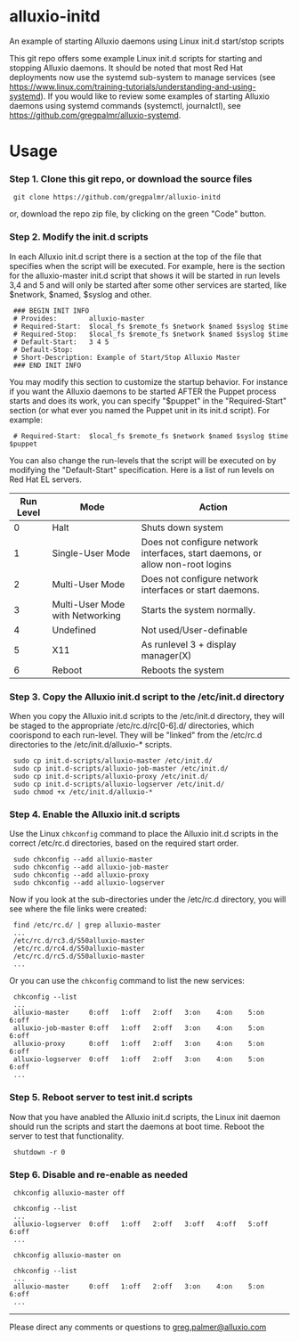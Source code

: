 # alluxio-initd
An example of starting Alluxio daemons using Linux init.d start/stop scripts

This git repo offers some example Linux init.d scripts for starting and stopping Alluxio daemons. It should be noted that most Red Hat deployments now use the systemd sub-system to manage services (see https://www.linux.com/training-tutorials/understanding-and-using-systemd).  If you would like to review some examples of starting Alluxio daemons using systemd commands (systemctl, journalctl), see https://github.com/gregpalmr/alluxio-systemd.

# Usage

### Step 1. Clone this git repo, or download the source files

     git clone https://github.com/gregpalmr/alluxio-initd

or, download the repo zip file, by clicking on the green "Code" button.

### Step 2. Modify the init.d scripts

In each Alluxio init.d script there is a section at the top of the file that specifies when the script will be executed. For example, here is the section for the alluxio-master init.d script that shows it will be started in run levels 3,4 and 5 and will only be started after some other services are started, like $network, $named, $syslog and other.

     ### BEGIN INIT INFO
     # Provides:        alluxio-master
     # Required-Start:  $local_fs $remote_fs $network $named $syslog $time
     # Required-Stop:   $local_fs $remote_fs $network $named $syslog $time
     # Default-Start:   3 4 5
     # Default-Stop:
     # Short-Description: Example of Start/Stop Alluxio Master
     ### END INIT INFO

You may modify this section to customize the startup behavior. For instance if you want the Alluxio daemons to be started AFTER the Puppet process starts and does its work, you can specify "$puppet" in the "Required-Start" section (or what ever you named the Puppet unit in its init.d script). For example:

     # Required-Start:  $local_fs $remote_fs $network $named $syslog $time $puppet

You can also change the run-levels that the script will be executed on by modifying the "Default-Start" specification. Here is a list of run levels on Red Hat EL servers.

Run Level | Mode | Action
--- | --- | ---
0 | Halt | Shuts down system
1 | Single-User Mode | Does not configure network interfaces, start daemons, or allow non-root logins
2 | Multi-User Mode | Does not configure network interfaces or start daemons.
3 | Multi-User Mode with Networking | Starts the system normally.
4 | Undefined | Not used/User-definable
5 | X11 | As runlevel 3 + display manager(X)
6 | Reboot | Reboots the system

### Step 3. Copy the Alluxio init.d script to the /etc/init.d directory

When you copy the Alluxio init.d scripts to the /etc/init.d directory, they will be staged to the appropriate /etc/rc.d/rc[0-6].d/ directories, which coorispond to each run-level. They will be "linked" from the /etc/rc.d directories to the /etc/init.d/alluxio-* scripts.

     sudo cp init.d-scripts/alluxio-master /etc/init.d/
     sudo cp init.d-scripts/alluxio-job-master /etc/init.d/
     sudo cp init.d-scripts/alluxio-proxy /etc/init.d/
     sudo cp init.d-scripts/alluxio-logserver /etc/init.d/
     sudo chmod +x /etc/init.d/alluxio-*

### Step 4. Enable the Alluxio init.d scripts

Use the Linux `chkconfig` command to place the Alluxio init.d scripts in the correct /etc/rc.d directories, based on the required start order.

     sudo chkconfig --add alluxio-master
     sudo chkconfig --add alluxio-job-master
     sudo chkconfig --add alluxio-proxy
     sudo chkconfig --add alluxio-logserver

Now if you look at the sub-directories under the /etc/rc.d directory, you will see where the file links were created:

     find /etc/rc.d/ | grep alluxio-master
     ...
     /etc/rc.d/rc3.d/S50alluxio-master
     /etc/rc.d/rc4.d/S50alluxio-master
     /etc/rc.d/rc5.d/S50alluxio-master
     ...

Or you can use the `chkconfig` command to list the new services:

     chkconfig --list
     ...
     alluxio-master     0:off	1:off	2:off	3:on	4:on	5:on	6:off
     alluxio-job-master 0:off	1:off	2:off	3:on	4:on	5:on	6:off
     alluxio-proxy      0:off	1:off	2:off	3:on	4:on	5:on	6:off
     alluxio-logserver  0:off	1:off	2:off	3:on	4:on	5:on	6:off
     ...

### Step 5. Reboot server to test init.d scripts

Now that you have anabled the Alluxio init.d scripts, the Linux init daemon should run the scripts and start the daemons at boot time. Reboot the server to test that functionality.

     shutdown -r 0

### Step 6. Disable and re-enable as needed

     chkconfig alluxio-master off

     chkconfig --list
     ...
     alluxio-logserver  0:off	1:off	2:off	3:off	4:off	5:off	6:off
     ...

     chkconfig alluxio-master on

     chkconfig --list
     ...
     alluxio-master     0:off	1:off	2:off	3:on	4:on	5:on	6:off
     ...

---
Please direct any comments or questions to greg.palmer@alluxio.com

